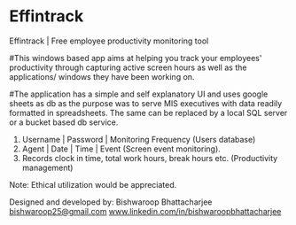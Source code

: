 # Effintrack
Effintrack | Free employee productivity monitoring tool

#This windows based app aims at helping you track your employees' productivity through capturing active screen hours as well as the applications/ windows they have been working on.

#The application has a simple and self explanatory UI and uses google sheets as db as the purpose was to serve MIS executives with data readily formatted in spreadsheets. The same can be replaced by a local SQL server or a bucket based db service.
1. Username | Password | Monitoring Frequency (Users database)
2. Agent | Date | Time | Event (Screen event monitoring).
3. Records clock in time, total work hours, break hours etc. (Productivity management)

Note: Ethical utilization would be appreciated.

Designed and developed by: 
Bishwaroop Bhattacharjee 
<bishwaroop25@gmail.com>
www.linkedin.com/in/bishwaroopbhattacharjee




